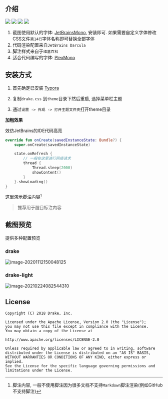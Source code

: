 ## 介绍

<p align="left">
<img src="https://img.shields.io/badge/GitHub-%E9%AB%98%E7%BA%A7%E9%94%AE%E7%9B%98%E4%BE%A0-brightgreen"/>
<img src="https://img.shields.io/badge/Theme-typora-orange.svg"/>
<img src="https://img.shields.io/badge/license-Apache-blue"/>
<a href="https://jq.qq.com/?_wv=1027&k=vWsXSNBJ"><img src="https://img.shields.io/badge/QQ群-752854893-blue"/></a>
</p>

1. 截图使用默认的字体: [JetBrainsMono](https://www.jetbrains.com/lp/mono/), 安装即可. 如果需要自定义字体修改CSS文件`第14行`字体名称即可替换全部字体
2. 代码渲染配置来自`JetBrains Darcula`
3. 脚注样式来自于`维基百科`
4. 适合代码编写的字体: [PlexMono](https://github.com/liangjingkanji/PlexMono)

## 安装方式

1. 首先确定已安装 [Typora](https://typora.io/)

2. 复制`drake.css` 到`theme`目录下然后重启, 选择菜单栏主题

3. 通过`设置 -> 外观 -> 打开主题文件夹`打开theme目录



**加粗效果**

效仿JetBrains的IDE代码高亮

```kotlin
override fun onCreate(savedInstanceState: Bundle?) {
    super.onCreate(savedInstanceState)

    state.onRefresh {
        // 一般在这里进行网络请求
        thread {
            Thread.sleep(2000)
            showContent()
        }
    }.showLoading()
}
```



这里演示脚注内容[^2]

> 推荐用于醒目标注内容



[^2]: 脚注内容, 一般不使用脚注因为很多文档不支持`Markdown`脚注渲染(例如GitHub不支持脚注)

## 截图预览

提供多种配置预览

### drake

![image-20201112150048125](https://raw.githubusercontent.com/liangjingkanji/DrakeTyporaTheme/master/thumbnail.png)





### drake-light

![image-20210224082544310](https://i.imgur.com/sKNZMk2.png)

## License

```
Copyright (C) 2018 Drake, Inc.

Licensed under the Apache License, Version 2.0 (the "License");
you may not use this file except in compliance with the License.
You may obtain a copy of the License at

http://www.apache.org/licenses/LICENSE-2.0

Unless required by applicable law or agreed to in writing, software
distributed under the License is distributed on an "AS IS" BASIS,
WITHOUT WARRANTIES OR CONDITIONS OF ANY KIND, either express or implied.
See the License for the specific language governing permissions and
limitations under the License.
```

